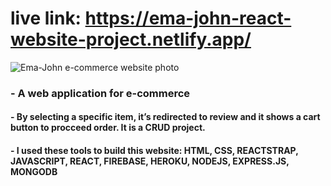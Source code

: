 # live link: https://ema-john-react-website-project.netlify.app/


![Ema-John e-commerce website photo](https://i.ibb.co/jh0kHvr/ema-john-screen.png)

### - A web application for e-commerce
#### - By selecting a specific item,  it’s redirected to review and  it shows a cart button to procceed order. It is a CRUD project.
#### - I used these tools to build this website: HTML, CSS, REACTSTRAP, JAVASCRIPT, REACT, FIREBASE, HEROKU, NODEJS, EXPRESS.JS, MONGODB




